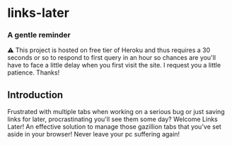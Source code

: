 # links-later

### A gentle reminder
⚠ This project is hosted on free tier of Heroku and thus requires a 30 seconds or so to respond to first query in an hour so chances are you'll have to face a little delay when you first visit the site. I request you a little patience. Thanks!

## Introduction
Frustrated with multiple tabs when working on a serious bug or just saving links for later, procrastinating you'll see them some day? Welcome Links Later! An effective solution to manage those gazillion tabs that you've set aside in your browser! Never leave your pc suffering again!
